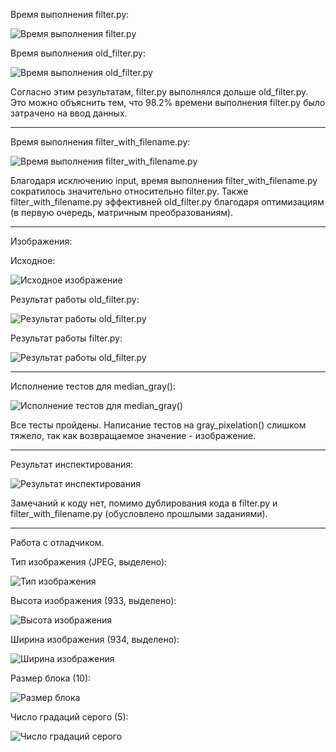 Время выполнения filter.py: 

![Время выполнения filter.py](https://github.com/angst-storm/IDE/blob/master/filter-profile.png) 

Время выполнения old_filter.py: 

![Время выполнения old_filter.py](https://github.com/angst-storm/IDE/blob/master/old_filter-profile.png) 

Согласно этим результатам, filter.py выполнялся дольше old_filter.py. Это можно объяснить тем, что 98.2% времени выполнения filter.py было затрачено на ввод данных. 

---

Время выполнения filter_with_filename.py:

![Время выполнения filter_with_filename.py](https://github.com/angst-storm/IDE/blob/master/filter_with_filename-profile.png) 

Благодаря исключению input, время выполнения filter_with_filename.py сократилось значительно относительно filter.py. Также filter_with_filename.py эффективней old_filter.py благодаря оптимизациям (в первую очередь, матричным преобразованиям). 

---

Изображения:

Исходное:

![Исходное изображение](https://github.com/angst-storm/IDE/blob/master/test_img.jpg) 

Результат работы old_filter.py:

![Результат работы old_filter.py](https://github.com/angst-storm/IDE/blob/master/old_result.jpg) 

Результат работы filter.py:

![Результат работы old_filter.py](https://github.com/angst-storm/IDE/blob/master/result.jpg)

---

Исполнение тестов для median_gray():

![Исполнение тестов для median_gray()](https://github.com/angst-storm/IDE/blob/master/doctest-median_gray.png) 

Все тесты пройдены. Написание тестов на gray_pixelation() слишком тяжело, так как возвращаемое значение - изображение.

---

Результат инспектирования:

![Результат инспектирования](https://github.com/angst-storm/IDE/blob/master/inspect.png) 

Замечаний к коду нет, помимо дублирования кода в filter.py и filter_with_filename.py (обусловлено прошлыми заданиями).

---

Работа с отладчиком.

Тип изображения (JPEG, выделено):

![Тип изображения](https://github.com/angst-storm/IDE/blob/master/image-format.png) 

Высота изображения (933, выделено):

![Высота изображения](https://github.com/angst-storm/IDE/blob/master/image-height.png) 

Ширина изображения (934, выделено):

![Ширина изображения](https://github.com/angst-storm/IDE/blob/master/image-width.png) 

Размер блока (10):

![Размер блока](https://github.com/angst-storm/IDE/blob/master/block-size.png) 

Число градаций серого (5):

![Число градаций серого](https://github.com/angst-storm/IDE/blob/master/gradations-count.png) 